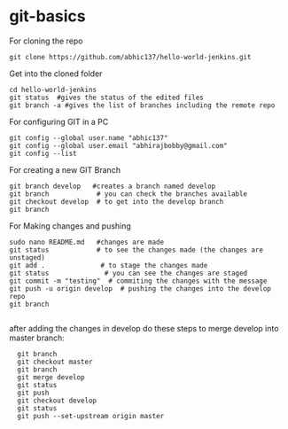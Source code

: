 # git-basics

For cloning the repo
```
git clone https://github.com/abhic137/hello-world-jenkins.git
```
Get into the cloned folder
```
cd hello-world-jenkins
git status  #gives the status of the edited files
git branch -a #gives the list of branches including the remote repo
```
For configuring GIT in a PC
```
git config --global user.name "abhic137"
git config --global user.email "abhirajbobby@gmail.com"
git config --list
```
For creating a new GIT Branch
```
git branch develop   #creates a branch named develop
git branch            # you can check the branches available
git checkout develop  # to get into the develop branch
git branch           
```
For Making changes and pushing
```
sudo nano README.md   #changes are made
git status            # to see the changes made (the changes are unstaged)
git add .              # to stage the changes made
git status              # you can see the changes are staged
git commit -m "testing"  # commiting the changes with the message
git push -u origin develop  # pushing the changes into the develop repo
git branch                 
 
```
after adding the changes in develop do these steps to merge develop into master branch:
``` 
  git branch
  git checkout master
  git branch
  git merge develop
  git status
  git push
  git checkout develop
  git status
  git push --set-upstream origin master
 ```


